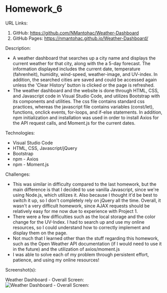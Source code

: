 # Homework_6

URL Links:
  1) GitHub: https://github.com/NMantohac/Weather-Dashboard
  2) GitHub Pages: https://nmantohac.github.io/Weather-Dashboard/
  
Description:
  - A weather dashboard that searches up a city name and displays the current weather for that city, along with the a 5-day forecast.
    The information displayed includes the current date, temperature (fahrenheit), humidity, wind-speed, weather-image, and UV-index.
    In addition, the searched cities are saved and could be accessed again unless the 'Clear History' button is clicked or the page is
    refreshed.
  - The weather dashboard and the website is done through HTML, CSS, and Javascript code in Visual Studio Code, and utilizes
    Bootstrap with its components and utilities. The css file contains standard css practices, whereas the javascript file contains
    variables (const/let), functions, onclick events, for-loops, and if-else statements. In addition, npm initialization and
    installation was used in order to install Axios for the API request calls, and Moment.js for the current dates. 
  
 Technologies:
  - Visual Studio Code
  - HTML, CSS, Javascript/jQuery
  - Bootstrap
  - npm - Axios
  - npm - Moment.js
  
  Challenges:
  - This was similar in difficulty compared to the last homework, but the main difference is that I decided to use vanilla Javascript,
    since we're using Node.js, which utilizes it. Also because I thought it'd be best to switch it up, so I don't completely rely on
    jQuery all the time. Overall, it wasn't a very difficult homework, since AJAX requests should be relatively easy for me now due
    to experience with Project 1.
  - There were a few difficulties such as the local storage and the color change for the UV-Index. I had to search up and use my online
    resources, so I could understand how to correctly implement and display them on the page. 
  - Not much that I learned other than the stuff regarding this homework, such as the Open Weather API documentation (if I would need
    to use it in the future) and the utilization of axios/moment.js
  - I was able to solve each of my problem through persistent effort, patience, and using my online resources!
    
  Screenshot(s):
  
  Weather Dashboard - Overall Screen:
  ![Weather Dashboard - Overall Screen:](https://puu.sh/Fx4BE/7cdce6c0dc.png)
  
